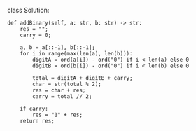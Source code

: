 
class Solution:

    def addBinary(self, a: str, b: str) -> str:
        res = "";
        carry = 0;
        
        a, b = a[::-1], b[::-1];
        for i in range(max(len(a), len(b))):
            digitA = ord(a[i]) - ord("0") if i < len(a) else 0
            digitB = ord(b[i]) - ord("0") if i < len(b) else 0
            
            total = digitA + digitB + carry;
            char = str(total % 2);
            res = char + res;
            carry = total // 2;
            
        if carry:
            res = "1" + res;
        return res;
